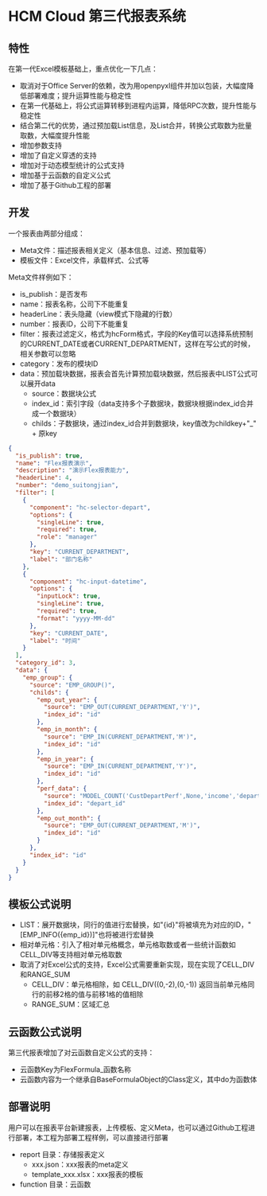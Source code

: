 HCM Cloud 第三代报表系统
======
特性
------
在第一代Excel模板基础上，重点优化一下几点：
* 取消对于Office Server的依赖，改为用openpyxl组件并加以包装，大幅度降低部署难度；提升运算性能与稳定性
* 在第一代基础上，将公式运算转移到进程内运算，降低RPC次数，提升性能与稳定性
* 结合第二代的优势，通过预加载List信息，及List合并，转换公式取数为批量取数，大幅度提升性能
* 增加参数支持
* 增加了自定义穿透的支持
* 增加对于动态模型统计的公式支持
* 增加基于云函数的自定义公式
* 增加了基于Github工程的部署

开发
------
一个报表由两部分组成：
- Meta文件：描述报表相关定义（基本信息、过滤、预加载等）
- 模板文件：Excel文件，承载样式、公式等

Meta文件样例如下：
- is_publish：是否发布
- name：报表名称，公司下不能重复
- headerLine：表头隐藏（view模式下隐藏的行数）
- number：报表ID，公司下不能重复
- filter：报表过滤定义，格式为hcForm格式，字段的Key值可以选择系统预制的CURRENT_DATE或者CURRENT_DEPARTMENT，这样在写公式的时候，相关参数可以忽略
- category：发布的模块ID
- data：预加载块数据，报表会首先计算预加载块数据，然后报表中LIST公式可以展开data
    - source：数据块公式
    - index_id：索引字段（data支持多个子数据块，数据块根据index_id合并成一个数据块）
    - childs：子数据块，通过index_id合并到数据块，key值改为childkey+"_" + 原key


```json
{
  "is_publish": true,   
  "name": "Flex报表演示", 
  "description": "演示Flex报表能力",
  "headerLine": 4,
  "number": "demo_suitongjian",
  "filter": [
    {
      "component": "hc-selector-depart",
      "options": {
        "singleLine": true,
        "required": true,
        "role": "manager"
      },
      "key": "CURRENT_DEPARTMENT",
      "label": "部门名称"
    },
    {
      "component": "hc-input-datetime",
      "options": {
        "inputLock": true,
        "singleLine": true,
        "required": true,
        "format": "yyyy-MM-dd"
      },
      "key": "CURRENT_DATE",
      "label": "时间"
    }
  ],
  "category_id": 3,
  "data": {
    "emp_group": {
      "source": "EMP_GROUP()",
      "childs": {
        "emp_out_year": {
          "source": "EMP_OUT(CURRENT_DEPARTMENT,'Y')",
          "index_id": "id"
        },
        "emp_in_month": {
          "source": "EMP_IN(CURRENT_DEPARTMENT,'M')",
          "index_id": "id"
        },
        "emp_in_year": {
          "source": "EMP_IN(CURRENT_DEPARTMENT,'Y')",
          "index_id": "id"
        },
        "perf_data": {
          "source": "MODEL_COUNT('CustDepartPerf',None,'income','depart_id','month:2018-12')",
          "index_id": "depart_id"
        },
        "emp_out_month": {
          "source": "EMP_OUT(CURRENT_DEPARTMENT,'M')",
          "index_id": "id"
        }
      },
      "index_id": "id"
    }
  }
}

```

模板公式说明
------
- LIST：展开数据块，同行的值进行宏替换，如"{id}"将被填充为对应的ID，"[EMP_INFO({emp_id})]"也将被进行宏替换
- 相对单元格：引入了相对单元格概念，单元格取数或者一些统计函数如CELL_DIV等支持相对单元格取数
- 取消了对Excel公式的支持，Excel公式需要重新实现，现在实现了CELL_DIV和RANGE_SUM
    - CELL_DIV：单元格相除，如 CELL_DIV((0,-2),(0,-1)) 返回当前单元格同行的前移2格的值与前移1格的值相除
    - RANGE_SUM：区域汇总

云函数公式说明
------
第三代报表增加了对云函数自定义公式的支持：
- 云函数Key为FlexFormula_函数名称
- 云函数内容为一个继承自BaseFormulaObject的Class定义，其中do为函数体


部署说明
------
用户可以在报表平台新建报表，上传模板、定义Meta，也可以通过Github工程进行部署，本工程为部署工程样例，可以直接进行部署
- report 目录：存储报表定义
    - xxx.json：xxx报表的meta定义
    - template_xxx.xlsx：xxx报表的模板
- function 目录：云函数

